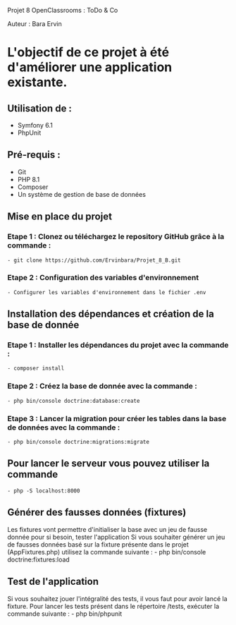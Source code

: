 Projet 8 OpenClassrooms : ToDo & Co

Auteur : Bara Ervin

# L'objectif de ce projet à été d'améliorer une application existante.

## Utilisation de : 
- Symfony 6.1
- PhpUnit
## Pré-requis :
- Git
- PHP 8.1
- Composer
- Un système de gestion de base de données

## Mise en place du projet

### Etape 1 : Clonez ou téléchargez le repository GitHub grâce à la commande :
    - git clone https://github.com/Ervinbara/Projet_8_B.git

### Etape 2 : Configuration des variables d'environnement
    - Configurer les variables d'environnement dans le fichier .env

## Installation des dépendances et création de la base de donnée

### Etape 1 : Installer les dépendances du projet avec la commande :
    - composer install
### Etape 2 : Créez la base de donnée avec la commande :
    - php bin/console doctrine:database:create
### Etape 3 : Lancer la migration pour créer les tables dans la base de données avec la commande :
    - php bin/console doctrine:migrations:migrate

## Pour lancer le serveur vous pouvez utiliser la commande
    - php -S localhost:8000

## Générer des fausses données (fixtures)

Les fixtures vont permettre d'initialiser la base avec un jeu de fausse donnée pour si besoin, tester l'application
Si vous souhaiter générer un jeu de fausses données basé sur la fixture présente dans le projet (AppFixtures.php) utilisez la commande suivante :
    - php bin/console doctrine:fixtures:load

## Test de l'application

Si vous souhaitez jouer l'intégralité des tests, il vous faut pour avoir lancé la fixture. 
Pour lancer les tests présent dans le répertoire /tests, exécuter la commande suivante : 
    - php bin/phpunit